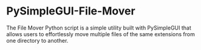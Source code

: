 # PySimpleGUI-File-Mover
The File Mover Python script is a simple utility built with PySimpleGUI that allows users to effortlessly move multiple files of the same extensions from one directory to another.
